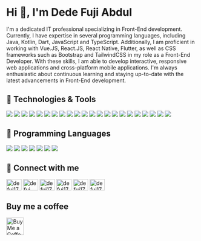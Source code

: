 <h1>Hi 👋, I'm Dede Fuji Abdul</h1>
I'm a dedicated IT professional specializing in Front-End development. Currently, I have expertise in several programming languages, including Java, Kotlin, Dart, JavaScript and TypeScript. Additionally, I am proficient in working with Vue.JS, React.JS, React Native, Flutter, as well as CSS frameworks such as Bootstrap and TailwindCSS in my role as a Front-End Developer. With these skills, I am able to develop interactive, responsive web applications and cross-platform mobile applications.
I'm always enthusiastic about continuous learning and staying up-to-date with the latest advancements in Front-End development.

## 🔧 Technologies & Tools
![](https://img.shields.io/badge/Git-informational?style=flat&logo=git&logoColor=white&color=6aa6f8)
![](https://img.shields.io/badge/Postman-informational?style=flat&logo=postman&logoColor=white&color=6aa6f8)
![](https://img.shields.io/badge/Wordpress-informational?style=flat&logo=wordpress&logoColor=white&color=6aa6f8)
![](https://img.shields.io/badge/CodeMagic-informational?style=flat&logo=codemagic&logoColor=white&color=6aa6f8)
![](https://img.shields.io/badge/Docker-informational?style=flat&logo=docker&logoColor=white&color=6aa6f8)
![](https://img.shields.io/badge/Firebase-informational?style=flat&logo=firebase&logoColor=white&color=6aa6f8)
![](https://img.shields.io/badge/Google_Cloud-informational?style=flat&logo=googlecloud&logoColor=white&color=6aa6f8)
![](https://img.shields.io/badge/AWS-informational?style=flat&logo=amazonaws&logoColor=white&color=6aa6f8)
![](https://img.shields.io/badge/Amazon_S3-informational?style=flat&logo=amazons3&logoColor=white&color=6aa6f8)
![](https://img.shields.io/badge/MongoDB-informational?style=flat&logo=mongodb&logoColor=white&color=6aa6f8)
![](https://img.shields.io/badge/MySQL-informational?style=flat&logo=mysql&logoColor=white&color=6aa6f8)
![](https://img.shields.io/badge/VS_Code-informational?style=flat&logo=visual-studio-code&logoColor=white&color=6aa6f8)
![](https://img.shields.io/badge/Android-Studio?style=flat&logo=android-studio&logoColor=white&color=6aa6f8)
![](https://img.shields.io/badge/Next.Js-informational?style=flat&logo=next.js&logoColor=white&color=6aa6f8)
![](https://img.shields.io/badge/Vue.Js-informational?style=flat&logo=vue.js&logoColor=white&color=6aa6f8)
![](https://img.shields.io/badge/Flutter-informational?style=flat&logo=flutter&logoColor=white&color=6aa6f8)
![](https://img.shields.io/badge/React_Native-informational?style=flat&logo=react&logoColor=white&color=6aa6f8)
![](https://img.shields.io/badge/React_JS-informational?style=flat&logo=react&logoColor=white&color=6aa6f8)
![](https://img.shields.io/badge/NodeJs-informational?style=flat&logo=node.js&logoColor=white&color=6aa6f8)
![](https://img.shields.io/badge/Spring_Boot-informational?style=flat&logo=spring&logoColor=white&color=6aa6f8)
![](https://img.shields.io/badge/Bootstrap-informational?style=flat&logo=Bootstrap&logoColor=white&color=6aa6f8)
![](https://img.shields.io/badge/Tailwindcss-informational?style=flat&logo=tailwindcss&logoColor=white&color=6aa6f8)

## 🔧 Programming Languages
![](https://img.shields.io/badge/Java-informational?style=flat&logo=oracle&logoColor=white&color=6aa6f8)
![](https://img.shields.io/badge/JavaScript-informational?style=flat&logo=javascript&logoColor=white&color=6aa6f8)
![](https://img.shields.io/badge/Typescript-informational?style=flat&logo=typescript&logoColor=white&color=6aa6f8)
![](https://img.shields.io/badge/PHP-informational?style=flat&logo=php&logoColor=white&color=6aa6f8)
![](https://img.shields.io/badge/Kotlin-informational?style=flat&logo=kotlin&logoColor=white&color=6aa6f8)
![](https://img.shields.io/badge/Dart-informational?style=flat&logo=dart&logoColor=white&color=6aa6f8)
![](https://img.shields.io/badge/GO-informational?style=flat&logo=go&logoColor=white&color=6aa6f8)

## 🔭 Connect with me 
<p align="left">
<a href="https://twitter.com/defuj17" target="blank"><img align="center" src="https://raw.githubusercontent.com/rahuldkjain/github-profile-readme-generator/master/src/images/icons/Social/twitter.svg" alt="defuj17" height="30" width="40" /></a>
<a href="https://linkedin.com/in/defuj" target="blank"><img align="center" src="https://raw.githubusercontent.com/rahuldkjain/github-profile-readme-generator/master/src/images/icons/Social/linked-in-alt.svg" alt="defuj" height="30" width="40" /></a>
<a href="https://fb.com/defuj17" target="blank"><img align="center" src="https://raw.githubusercontent.com/rahuldkjain/github-profile-readme-generator/master/src/images/icons/Social/facebook.svg" alt="defuj17" height="30" width="40" /></a>
<a href="https://instagram.com/defuj17" target="blank"><img align="center" src="https://raw.githubusercontent.com/rahuldkjain/github-profile-readme-generator/master/src/images/icons/Social/instagram.svg" alt="defuj17" height="30" width="40" /></a>
<a href="https://www.youtube.com/c/defuj17" target="blank"><img align="center" src="https://raw.githubusercontent.com/rahuldkjain/github-profile-readme-generator/master/src/images/icons/Social/youtube.svg" alt="defuj17" height="30" width="40" /></a>
<a href="mailto:defuj.dev@gmail.com" target="blank"><img align="center" src="https://www.logo.wine/a/logo/Gmail/Gmail-Logo.wine.svg" alt="defuj17" height="30" width="40" /></a>
</p>

## Buy me a coffee
<a href='[https://ko-fi.com/supportkofi](https://ko-fi.com/defuj)' target='_blank'><img height='35' style='border:0px;height:46px;' src='https://az743702.vo.msecnd.net/cdn/kofi3.png?v=0' border='0' alt='Buy Me a Coffee at ko-fi.com' />

